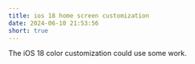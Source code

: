 ```yaml
---
title: ios 18 home screen customization
date: 2024-06-10 21:53:56
short: true
---
```


The iOS 18 color customization could use some work.

